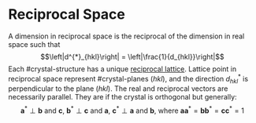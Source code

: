 # Reciprocal Space

A dimension in reciprocal space is the reciprocal of the dimension in real space such that $$\left|d^{*}_{hkl}\right| = \left|\frac{1}{d_{hkl}}\right|$$
Each #crystal-structure has a unique [reciprocal lattice](reciprocal-lattice.md).
Lattice point in reciprocal space represent #crystal-planes $(hkl)$, and the direction $d^{*}_{hkl}$ is perpendicular to the plane $(hkl)$.
The real and reciprocal vectors are necessarily parallel.
They are if the crystal is orthogonal but generally:
$$\mathbf{a}^{*} \perp \mathbf{b} \text{ and } \mathbf{c} \text{, } \mathbf{b}^{*} \perp \mathbf{c} \text{ and } \mathbf{a} \text{, } \mathbf{c}^{*} \perp \mathbf{a} \text{ and } \mathbf{b} \text{, where } \mathbf{a}\mathbf{a}^{*} = \mathbf{b}\mathbf{b}^{*} = \mathbf{c}\mathbf{c}^{*} = 1$$